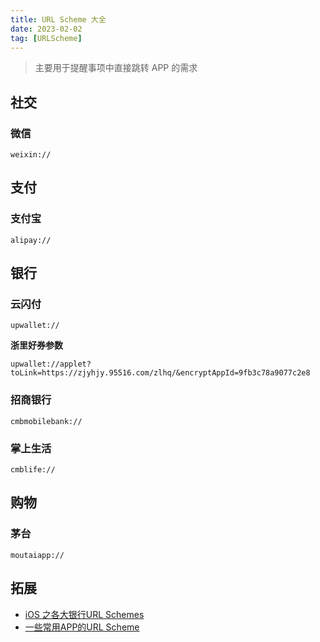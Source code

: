 ```yaml
---
title: URL Scheme 大全
date: 2023-02-02
tag: [URLScheme]
---
```


> 主要用于提醒事项中直接跳转 APP 的需求

## 社交

### 微信

```
weixin://
```

## 支付

### 支付宝

```
alipay://
```

## 银行

### 云闪付

```
upwallet://
```

**浙里好券参数**

```
upwallet://applet?toLink=https://zjyhjy.95516.com/zlhq/&encryptAppId=9fb3c78a9077c2e8
```

### 招商银行

```
cmbmobilebank://
```

### 掌上生活

```
cmblife://
```

## 购物

### 茅台

```
moutaiapp://
```

## 拓展

- [iOS 之各大银行URL Schemes][]
- [一些常用APP的URL Scheme][]

​​<!-- +++++++++ 下面是引用式链接 +++++++++ -->

[iOS 之各大银行URL Schemes]: https://blog.csdn.net/understand_XZ/article/details/83268503

[一些常用APP的URL Scheme]: https://xydida.com/2020/10/1/notes/APP-URL-Scheme/
